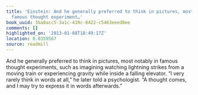 ```yaml
---
title: 'Einstein: And he generally preferred to think in pictures, most notably in
  famous thought experiment…'
book_uuid: 3ba0acc5-3a1c-439c-8422-c5463eeed8ee
comments: []
highlighted_on: '2013-01-08T18:49:17Z'
location: 0.0359567
source: readmill
---
```


And he generally preferred to think in pictures, most notably in famous thought experiments, such as imagining watching lightning strikes from a moving train or experiencing gravity while inside a falling elevator. “I very rarely think in words at all,” he later told a psychologist. “A thought comes, and I may try to express it in words afterwards.”